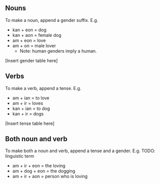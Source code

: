 ## Nouns
To make a noun, append a gender suffix. E.g.
- kan + eon = dog
- kan + aon = female dog
- am + eon = love
- am + on = male lover
    - Note: human genders imply a human.

[Insert gender table here]

## Verbs
To make a verb, append a tense. E.g.
- am + ian = to love
- am + ir = loves
- kan + ian = to dog
- kan + ir = dogs

[Insert tense table here]

## Both noun and verb
To make both a noun and verb, append a tense and a gender. E.g. TODO: linguistic term
- am + ir + eon = the loving
- am + dog + eon = the dogging
- am + ir + aon = person who is loving
